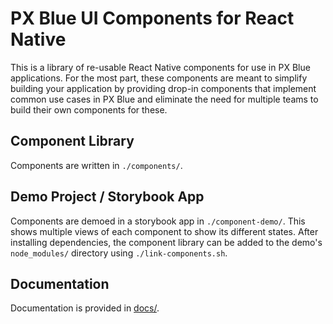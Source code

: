 # PX Blue UI Components for React Native

This is a library of re-usable React Native components for use in PX Blue applications. For the most part, these components are meant to simplify building your application by providing drop-in components that implement common use cases in PX Blue and eliminate the need for multiple teams to build their own components for these.

## Component Library

Components are written in `./components/`.

## Demo Project / Storybook App

Components are demoed in a storybook app in `./component-demo/`. This shows multiple views of each component to show its different states. After installing dependencies, the component library can be added to the demo's `node_modules/` directory using `./link-components.sh`.

## Documentation

Documentation is provided in [docs/](./docs).

